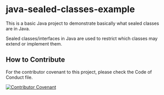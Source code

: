 # java-sealed-classes-example
This is a basic Java project to demonstrate basically what sealed classes are in Java.

Sealed classes/interfaces in Java are used to restrict which classes may extend or implement them.

## How to Contribute

For the contributor covenant to this project, please check the Code of Conduct file.

[![Contributor Covenant](https://img.shields.io/badge/Contributor%20Covenant-2.1-4baaaa.svg)](CODE_OF_CONDUCT.md)

